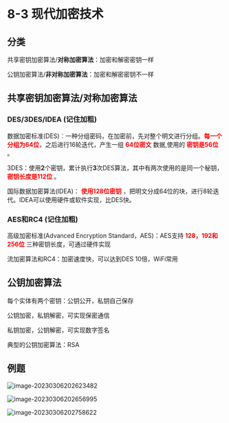 # 8-3 现代加密技术

## 分类

共享密钥加密算法/**对称加密算法**：加密和解密密钥一样


公钥加密算法/**非对称加密算法**：加密和解密密钥不一样

## 共享密钥加密算法/对称加密算法

###  DES/3DES/IDEA   (记住加粗)

数据加密标准(DES)︰一种分组密码，在加密前，先对整个明文进行分组。<font color='red'>**每一个分组为64位**</font>，之后进行16轮迭代，产生一组<font color='red'> **64位密文**</font> 数据,使用的<font color='red'> **密钥是56位**</font> 。

3DES：使用**2**个密钥，累计执行**3**次DES算法，其中有两次使用的是同一个秘钥，<font color='red'> **密钥长度是112位**</font> 。

国际数据加密算法(IDEA)：<font color='red'> **使用128位密钥**</font> ，把明文分成64位的块，进行8轮迭代。IDEA可以使用硬件或软件实现，比DES快。

### AES和RC4 (记住加粗)

高级加密标准(Advanced Encryption Standard，AES)：AES支持<font color='red'> **128，192和256位**</font> 三种密钥长度，可通过硬件实现

流加密算法和RC4：加密速度快，可以达到DES 10倍，WiFi常用

## 公钥加密算法

每个实体有两个密钥：公钥公开，私钥自己保存

公钥加密，私钥解密，可实现保密通信

私钥加密，公钥解密，可实现数字签名

典型的公钥加密算法：RSA

## 例题

![image-20230306202623482](https://img.yatjay.top/md/image-20230306202623482.png)

![image-20230306202656995](https://img.yatjay.top/md/image-20230306202656995.png)

![image-20230306202758622](https://img.yatjay.top/md/image-20230306202758622.png)
